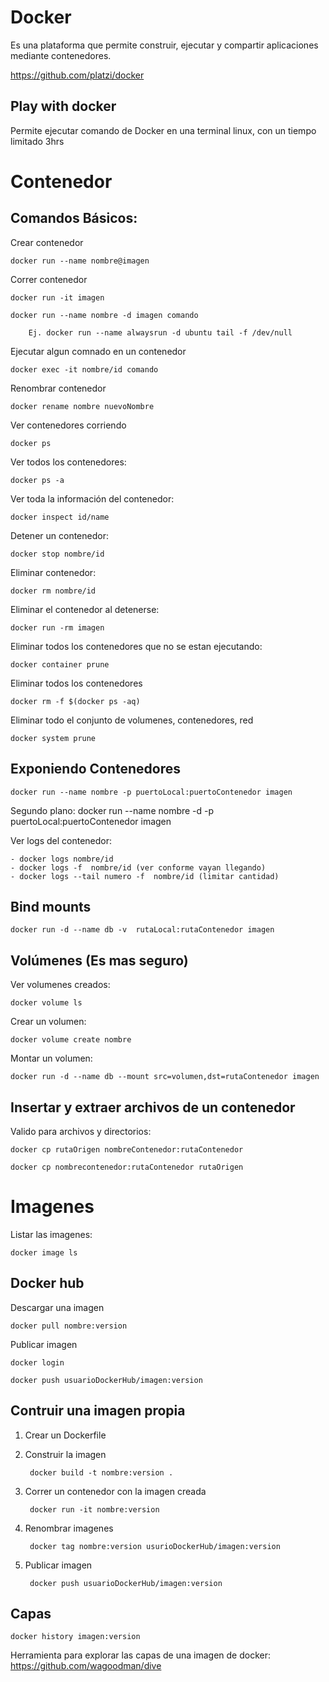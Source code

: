 # Docker 

Es una plataforma que permite construir, ejecutar y compartir aplicaciones mediante contenedores.

https://github.com/platzi/docker

## Play with docker 
Permite ejecutar comando de Docker en una terminal linux, con un tiempo limitado 3hrs 

# Contenedor

## Comandos Básicos:

Crear contenedor 

    docker run --name nombre@imagen

Correr contenedor

    docker run -it imagen

    docker run --name nombre -d imagen comando 

        Ej. docker run --name alwaysrun -d ubuntu tail -f /dev/null

Ejecutar algun comnado en un contenedor

    docker exec -it nombre/id comando

Renombrar contenedor 

    docker rename nombre nuevoNombre

Ver contenedores corriendo

    docker ps 

Ver todos los contenedores:

    docker ps -a

Ver toda la  información del contenedor:

    docker inspect id/name

Detener un contenedor:

    docker stop nombre/id

Eliminar contenedor:

    docker rm nombre/id

Eliminar el contenedor al detenerse: 

    docker run -rm imagen

Eliminar todos los contenedores que no se estan ejecutando:

    docker container prune

Eliminar todos los contenedores

    docker rm -f $(docker ps -aq)

Eliminar todo el conjunto de volumenes, contenedores, red

    docker system prune


## Exponiendo Contenedores

    docker run --name nombre -p puertoLocal:puertoContenedor imagen

Segundo plano: 
        docker run --name nombre -d -p puertoLocal:puertoContenedor imagen


Ver logs del contenedor: 

    - docker logs nombre/id
    - docker logs -f  nombre/id (ver conforme vayan llegando)
    - docker logs --tail numero -f  nombre/id (limitar cantidad)


## Bind mounts

    docker run -d --name db -v  rutaLocal:rutaContenedor imagen

## Volúmenes (Es mas seguro)

Ver volumenes creados: 

    docker volume ls

Crear un volumen:

    docker volume create nombre

Montar un volumen: 

    docker run -d --name db --mount src=volumen,dst=rutaContenedor imagen 

## Insertar y extraer archivos de un contenedor 

Valido para archivos y directorios: 

    docker cp rutaOrigen nombreContenedor:rutaContenedor

    docker cp nombrecontenedor:rutaContenedor rutaOrigen

# Imagenes

Listar las imagenes: 

    docker image ls

## Docker hub

Descargar una imagen 

    docker pull nombre:version

Publicar imagen 

    docker login

    docker push usuarioDockerHub/imagen:version

## Contruir una imagen propia 

1. Crear un Dockerfile 
2. Construir la imagen

        docker build -t nombre:version . 

3. Correr un contenedor con la imagen creada

        docker run -it nombre:version

4. Renombrar imagenes

        docker tag nombre:version usurioDockerHub/imagen:version

5. Publicar imagen 

        docker push usuarioDockerHub/imagen:version

## Capas

    docker history imagen:version

Herramienta para explorar las capas de una imagen de docker: 
    https://github.com/wagoodman/dive